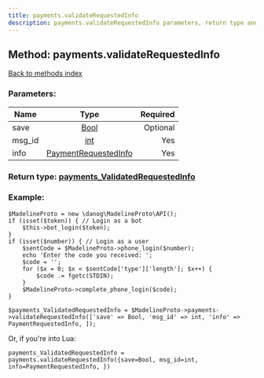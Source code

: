 ```yaml
---
title: payments.validateRequestedInfo
description: payments.validateRequestedInfo parameters, return type and example
---
```

## Method: payments.validateRequestedInfo  
[Back to methods index](index.md)


### Parameters:

| Name     |    Type       | Required |
|----------|:-------------:|---------:|
|save|[Bool](../types/Bool.md) | Optional|
|msg\_id|[int](../types/int.md) | Yes|
|info|[PaymentRequestedInfo](../types/PaymentRequestedInfo.md) | Yes|


### Return type: [payments\_ValidatedRequestedInfo](../types/payments_ValidatedRequestedInfo.md)

### Example:


```
$MadelineProto = new \danog\MadelineProto\API();
if (isset($token)) { // Login as a bot
    $this->bot_login($token);
}
if (isset($number)) { // Login as a user
    $sentCode = $MadelineProto->phone_login($number);
    echo 'Enter the code you received: ';
    $code = '';
    for ($x = 0; $x < $sentCode['type']['length']; $x++) {
        $code .= fgetc(STDIN);
    }
    $MadelineProto->complete_phone_login($code);
}

$payments_ValidatedRequestedInfo = $MadelineProto->payments->validateRequestedInfo(['save' => Bool, 'msg_id' => int, 'info' => PaymentRequestedInfo, ]);
```

Or, if you're into Lua:

```
payments_ValidatedRequestedInfo = payments.validateRequestedInfo({save=Bool, msg_id=int, info=PaymentRequestedInfo, })
```

